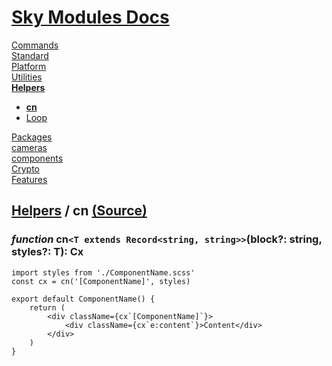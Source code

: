 <!--- This cn was auto-generated using "npx sky readme" --> 

# [Sky Modules Docs](../../README.md)

[Commands](..%2F..%2F%5Fcommands%2FREADME.md)   
[Standard](..%2F..%2Fstandard%2FREADME.md)   
[Platform](..%2F..%2Fplatform%2FREADME.md)   
[Utilities](..%2F..%2Futilities%2FREADME.md)   
**[Helpers](..%2F..%2Fhelpers%2FREADME.md)**   
* **[cn](..%2F..%2Fhelpers%2FclassNames%2FREADME.md)**
* [Loop](..%2F..%2Fhelpers%2FLoop%2FREADME.md)
  
[Packages](..%2F..%2Fpkgs%2FREADME.md)   
[cameras](..%2F..%2Fcameras%2FREADME.md)   
[components](..%2F..%2Fcomponents%2FREADME.md)   
[Crypto](..%2F..%2Fcrypto%2FREADME.md)   
[Features](..%2F..%2Ffeatures%2FREADME.md)   

## [Helpers](..%2F..%2Fhelpers%2FREADME.md) / cn [(Source)](..%2F..%2Fhelpers%2FclassNames%2F)

  
### _function_ cn`<T extends Record<string, string>>`(block?: string, styles?: T): Cx

```tsx
import styles from './ComponentName.scss'
const cx = cn('[ComponentName]', styles)

export default ComponentName() {
    return (
        <div className={cx`[ComponentName]`}>
            <div className={cx`e:content`}>Content</div>
        </div>
    )
}

```